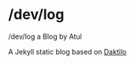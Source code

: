 # /dev/log

/dev/log a Blog by Atul

A Jekyll static blog based on [Daktilo](https://github.com/kronik3r/daktilo)
